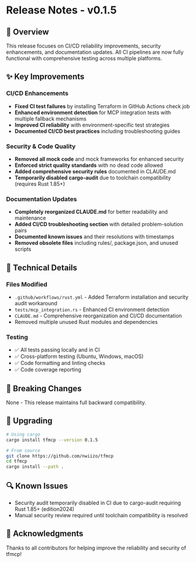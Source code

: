 # Release Notes - v0.1.5

## 🎯 Overview

This release focuses on CI/CD reliability improvements, security enhancements, and documentation updates. All CI pipelines are now fully functional with comprehensive testing across multiple platforms.

## ✨ Key Improvements

### CI/CD Enhancements
- **Fixed CI test failures** by installing Terraform in GitHub Actions check job
- **Enhanced environment detection** for MCP integration tests with multiple fallback mechanisms
- **Improved CI reliability** with environment-specific test strategies
- **Documented CI/CD best practices** including troubleshooting guides

### Security & Code Quality
- **Removed all mock code** and mock frameworks for enhanced security
- **Enforced strict quality standards** with no dead code allowed
- **Added comprehensive security rules** documented in CLAUDE.md
- **Temporarily disabled cargo-audit** due to toolchain compatibility (requires Rust 1.85+)

### Documentation Updates
- **Completely reorganized CLAUDE.md** for better readability and maintenance
- **Added CI/CD troubleshooting section** with detailed problem-solution pairs
- **Documented known issues** and their resolutions with timestamps
- **Removed obsolete files** including rules/, package.json, and unused scripts

## 🔧 Technical Details

### Files Modified
- `.github/workflows/rust.yml` - Added Terraform installation and security audit workaround
- `tests/mcp_integration.rs` - Enhanced CI environment detection
- `CLAUDE.md` - Comprehensive reorganization and CI/CD documentation
- Removed multiple unused Rust modules and dependencies

### Testing
- ✅ All tests passing locally and in CI
- ✅ Cross-platform testing (Ubuntu, Windows, macOS)
- ✅ Code formatting and linting checks
- ✅ Code coverage reporting

## 📝 Breaking Changes

None - This release maintains full backward compatibility.

## 🚀 Upgrading

```bash
# Using cargo
cargo install tfmcp --version 0.1.5

# From source
git clone https://github.com/nwiizo/tfmcp
cd tfmcp
cargo install --path .
```

## 🔍 Known Issues

- Security audit temporarily disabled in CI due to cargo-audit requiring Rust 1.85+ (edition2024)
- Manual security review required until toolchain compatibility is resolved

## 🙏 Acknowledgments

Thanks to all contributors for helping improve the reliability and security of tfmcp!